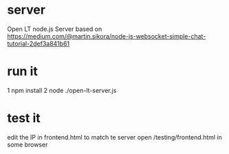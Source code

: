 # server
Open LT node.js Server
based on https://medium.com/@martin.sikora/node-js-websocket-simple-chat-tutorial-2def3a841b61

# run it
1 npm install
2 node ./open-lt-server.js

# test it
edit the IP in frontend.html to match te server 
open /testing/frontend.html in some browser 

